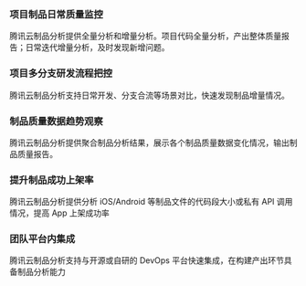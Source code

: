 ### 项目制品日常质量监控
腾讯云制品分析提供全量分析和增量分析。项目代码全量分析，产出整体质量报告；日常迭代增量分析，及时发现新增问题。

### 项目多分支研发流程把控

腾讯云制品分析支持日常开发、分支合流等场景对比，快速发现制品增量情况。

### 制品质量数据趋势观察

腾讯云制品分析提供聚合制品分析结果，展示各个制品质量数据变化情况，输出制品质量报告。

### 提升制品成功上架率

腾讯云制品分析提供分析 iOS/Android 等制品文件的代码段大小或私有 API 调用情况，提高 App 上架成功率

### 团队平台内集成

腾讯云制品分析支持与开源或自研的 DevOps 平台快速集成，在构建产出环节具备制品分析能力
